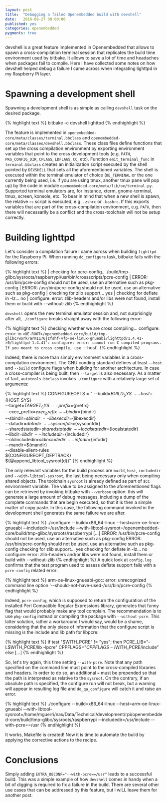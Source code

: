 ```yaml
---
layout: post
title:  "Debugging a failed Openembedded build with devshell"
date:   2016-08-27 08:00:00
published: yes
categories: openembedded
pygments: true
---
```


devshell is a great feature implemented in Openembedded that allows to spawn
a cross-compilation terminal session that replicates the build time environment used
by bitbake. It allows to save a lot of time and headaches when packages fail to
compile. Here I have collected some notes on how devshell helped debug
a failure I came across when integrating lighttpd in my Raspberry Pi layer.


Spawning a development shell
=======
Spawning a development shell is as simple as calling `devshell` task on the desired
package.

{% highlight text  %}
bitbake -c devshell lighttpd
{% endhighlight %}

The feature is implemented in `openembedded-core/meta/classes/terminal.bbclass`
and `openembedded-core/meta/classes/devshell.bbclass`. These class files define
functions that set up the cross compilation environment by exporting environment
variables that point to the cross development tools (e.g. `PATH`, `PKG_CONFIG_DIR`,
`CFLAGS`, `LDFLAGS`, `CC`, etc). Function `emit_terminal_func` in `terminal.bbclass` creates
an initialization script executed by the shell pointed by `DEVSHELL` that sets
all the aforementioned variables. The shell is executed within the terminal emulator
of choice (`OE_TERMINAL` or the one currently being used, i.e. if you are using tmux,
another tmux pane will pop up)  by the code in module  `openembedded-core/meta/lib/oe/terminal.py`.
Supported terminal emulators are, for instance, xterm, gnome-terminal, tmux, screen, konsole, etc.
To bear in mind that when a new shell is spawn, the relative `rc` script is executed,
e.g. `.zshrc` or `.bashrc`. If this exports variables that are part of the cross-compilation
environment, e.g. `PATH`, then there will necessarily be a conflict and the cross-toolchain
will not be setup correctly.


Building lighttpd
=======
Let's consider a compilation failure I came across when building `lighttpd` for
the Raspberry Pi. When running `do_configure` task, bitbake fails with the following errors:

{% highlight text  %}
| checking for pcre-config... <OE-ROOT>/build/tmp-glibc/sysroots/raspberrypi/usr/bin/crossscripts/pcre-config
| ERROR: /usr/bin/pcre-config should not be used, use an alternative such as pkg-config
| ERROR: /usr/bin/pcre-config should not be used, use an alternative such as pkg-config
| checking for zlib support... yes
| checking for deflate in -lz... no
| configure: error: zlib-headers and/or libs were not found, install them or build with --without-zlib
{% endhighlight %}

`devshell` opens the new terminal emulator session and, not surprisingly after all,
`./configure` breaks straight away with the following error:

{% highlight text  %}
checking whether we are cross compiling... configure: error: in `<OE-ROOT>/openembedded-core/build/tmp-glibc/work/arm1176jzfshf-vfp-oe-linux-gnueabi/lighttpd/1.4.41-r0/lighttpd-1.4.41':
configure: error: cannot run C compiled programs.
If you meant to cross compile, use `--host'.
{% endhighlight %}

Indeed, there is more than simply environment variables in a cross-compilation environment.
The GNU conding standard defines at least `--host` and `--build`
configure flags when building for another architecture. In case a cross-compiler
is being built, then `--target` is also necessary. As a matter of fact, `autotools.bbclass`
invokes `./configure` with a relatively large set of arguments:

{% highlight text  %}
CONFIGUREOPTS = " --build=${BUILD_SYS} \
                  --host=${HOST_SYS} \
                  --target=${TARGET_SYS} \
                  --prefix=${prefix} \
                  --exec_prefix=${exec_prefix} \
                  --bindir=${bindir} \
                  --sbindir=${sbindir} \
                  --libexecdir=${libexecdir} \
                  --datadir=${datadir} \
                  --sysconfdir=${sysconfdir} \
                  --sharedstatedir=${sharedstatedir} \
                  --localstatedir=${localstatedir} \
                  --libdir=${libdir} \
                  --includedir=${includedir} \
                  --oldincludedir=${oldincludedir} \
                  --infodir=${infodir} \
                  --mandir=${mandir} \
                  --disable-silent-rules \
                  ${CONFIGUREOPT_DEPTRACK} \
                  ${@append_libtool_sysroot(d)}"
{% endhighlight %}

The only relevant variables for the build process are `build`, `host`, `includedir` and
`--with-libtool-sysroot`, the last being necessary only when compiling shared objects. 
The toolchain `sysroot` is already defined as part of `$CC` environment variable. 
The value to be assigned to the aforementioned flags can be retrieved by invoking bitbake 
with `--verbose` option: this will generate a large amount of debug messages,
including a dump of the complete commands that are begin executed, so that it is
then a simple matter of copy paste. In this case, the following command invoked
in the development shell generates the same failure we are after.

{% highlight text  %}
./configure --build=x86_64-linux --host=arm-oe-linux-gnueabi --includedir=/usr/include --with-libtool-sysroot=<OE-ROOT>/openembedded-core/build/tmp-glibc/sysroots/raspberrypi
[...]
ERROR: /usr/bin/pcre-config should not be used, use an alternative such as pkg-config
ERROR: /usr/bin/pcre-config should not be used, use an alternative such as pkg-config
checking for zlib support... yes
checking for deflate in -lz... no
configure: error: zlib-headers and/or libs were not found, install them or build with --without-zlib
{% endhighlight %}
A quick look at `config.log` confirms that the test program used to assess 
deflate support fails with a `pcre-config` related error:

{% highlight text  %}
arm-oe-linux-gnueabi-gcc: error: unrecognized command line option '--should-not-have-used-/usr/bin/pcre-config
{% endhighlight %}

Indeed, `pcre-config`, which is supposed to return the configuration of the installed
Perl Compatible Regular Expressions library, generates that funny flag that would
probably make any tool complain. The recommendation is to use `pkg-config` instead or compiling
the package with `--without-pcre`. This latter solution, rather a workaround I would say,
would be a shame, considering that the only piece of information
that the configure script is missing is the include and lib path for libpcre:

{% highlight text  %}
if test "$WITH_PCRE" != "yes"; then
    PCRE_LIB="-L$WITH_PCRE/lib -lpcre"
    CPPFLAGS="$CPPFLAGS -I$WITH_PCRE/include"
else
[...]
{% endhighlight %}

So, let's try again, this time setting `--with-pcre`. Note that any path specified 
on the command line must point to the cross-compiled libraries and headers. In order
to do so, an additional `=` must be prepended so that the path is interpreted as
relative to the `sysroot`. On the contrary, if an absolute path is specified, the
configure run will not break, but a warning
will appear in resulting log file and `do_qa_configure` will catch it and raise
an error.


{% highlight text  %}
./configure --build=x86_64-linux --host=arm-oe-linux-gnueabi --with-libtool-sysroot=/home/mguerri/nas/Data/Technical/development/rpi/openembedded-core/build/tmp-glibc/sysroots/raspberrypi --includedir=/usr/include --with-pcre==/usr
{% endhighlight %}

It works, Makefile is created! Now it is time to automate the build by 
applying the corrective actions to the recipe.

Conclusions
=======
Simply adding `EXTRA_OECONF="--with-pcre==/usr"` leads to a successful build.
This was a simple example of how `devshell` comes in handy when a bit of digging is
required to fix a failure in the build. There are several other use cases that
can be addressed by this feature, but I wiLL leave them for another post.
